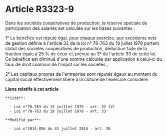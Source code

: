 # Article R3323-9

Dans les    sociétés coopératives de production, la réserve spéciale de participation des salariés est calculée sur les bases
suivantes : 

1° Le bénéfice est réputé égal, pour chaque exercice, aux excédents nets de gestion définis à l'article 32 de la loi n°
78-763 du 19 juillet 1978 portant statut des    sociétés coopératives de production, déduction faite de la fraction égale à
25 % de ceux-ci, prévue au 3° de l'article 33 de cette loi. Ce bénéfice est diminué d'une somme calculée par application à
celui-ci du taux de droit commun de l'impôt sur les sociétés ; 

2° Les capitaux propres de l'entreprise sont réputés égaux au montant du capital social effectivement libéré à la clôture de
l'exercice considéré.

**Liens relatifs à cet article**

	**Cite**:

	  - Loi n°78-763 du 19 juillet 1978 - art. 32 (V)
	  - Loi n°78-763 du 19 juillet 1978 - art. 33

	**Modifié par**:

	  - Loi n°2014-856 du 31 juillet 2014 - art. 30
